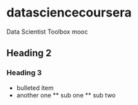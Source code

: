 datasciencecoursera
===================

Data Scientist Toolbox mooc

## Heading 2
### Heading 3

* bulleted item
* another one
** sub one
** sub two


